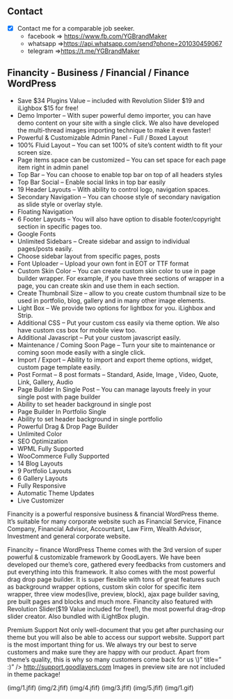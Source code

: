 
## Contact 

- [x] Contact me for a comparable job seeker.
	- facebook => https://www.fb.com/YGBrandMaker
	- whatsapp =>https://api.whatsapp.com/send?phone=201030459067
	- telegram =>https://t.me/YGBrandMaker

## Financity - Business / Financial / Finance WordPress



- Save $34 Plugins Value – included with Revolution Slider $19 and iLighbox $15 for free!
- Demo Importer – With super powerful demo importer, you can have demo content on your site with a single click. We also have developed the multi-thread images importing technique to make it even faster!
- Powerful & Customizable Admin Panel - Full / Boxed Layout
- 100% Fluid Layout – You can set 100% of site’s content width to fit your screen size.
- Page items space can be customized – You can set space for each page item right in admin panel
- Top Bar – You can choose to enable top bar on top of all headers styles
- Top Bar Social – Enable social links in top bar easily
- 19 Header Layouts – With ability to control logo, navigation spaces.
- Secondary Navigation – You can choose style of secondary navigation as slide style or overlay style.
- Floating Navigation
- 6 Footer Layouts – You will also have option to disable footer/copyright section in specific pages too.
- Google Fonts
- Unlimited Sidebars – Create sidebar and assign to individual pages/posts easily.
- Choose sidebar layout from specific pages, posts
- Font Uploader – Upload your own font in EOT or TTF format
- Custom Skin Color – You can create custom skin color to use in page builder wrapper. For example, if you have three sections of wrapper in a page, you can create skin and use them in each section.
- Create Thumbnail Size – allow to you create custom thumbnail size to be used in portfolio, blog, gallery and in many other image elements.
- Light Box – We provide two options for lightbox for you. iLighbox and Strip.
- Additional CSS – Put your custom css easily via theme option. We also have custom css box for mobile view too.
- Additional Javascript – Put your custom javascript easily.
- Maintenance / Coming Soon Page – Turn your site to maintenance or coming soon mode easily with a single click.
- Import / Export – Ability to import and export theme options, widget, custom page template easily.
- Post Format – 8 post formats – Standard, Aside, Image , Video, Quote, Link, Gallery, Audio
- Page Builder In Single Post – You can manage layouts freely in your single post with page builder
- Ability to set header background in single post
- Page Builder In Portfolio Single
- Ability to set header background in single portfolio
- Powerful Drag & Drop Page Builder
- Unlimited Color
- SEO Optimization
- WPML Fully Supported
- WooCommerce Fully Supported
- 14 Blog Layouts
- 9 Portfolio Layouts
- 6 Gallery Layouts
- Fully Responsive
- Automatic Theme Updates
- Live Customizer

Financity is a powerful responsive business & financial WordPress theme. It’s suitable for many corporate website such as Financial Service, Finance Company, Financial Advisor, Accountant, Law Firm, Wealth Advisor, Investment and general corporate website.

Financity – finance WordPress Theme comes with the 3rd version of super powerful & customizable framework by GoodLayers. We have been developed our theme’s core, gathered every feedbacks from customers and put everything into this framework. It also comes with the most powerful drag drop page builder. It is super flexible with tons of great features such as background wrapper options, custom skin color for specific item wrapper, three view modes(live, preview, block), ajax page builder saving, pre built pages and blocks and much more. Financity also featured with Revolution Slider($19 Value included for free!), the most powerful drag-drop slider creator. Also bundled with iLightBox plugin.


Premium Support
Not only well-document that you get after purchasing our theme but you will also be able to access our support website. Support part is the most important thing for us. We always try our best to serve customers and make sure they are happy with our product. Apart from theme’s quality, this is why so many customers come back for us \\)” title=” :)” /> http://support.goodlayers.com Images in preview site are not included in theme package!



(img/1.jfif)
(img/2.jfif)
(img/4.jfif)
(img/3.jfif)
(img/5.jfif)
(img/1.gif)